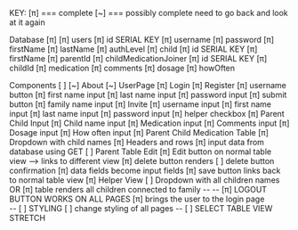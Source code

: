 KEY:
    [π] === complete
    [~] === possibly complete need to go back and look at it again


Database [π]
    [π] users
        [π] id SERIAL KEY
        [π] username
        [π] password
        [π] firstName
        [π] lastName
        [π] authLevel
    [π] child
        [π] id SERIAL KEY
        [π] firstName
        [π] parentId
    [π] childMedicationJoiner
        [π] id SERIAL KEY 
        [π] childId
        [π] medication
        [π] comments
        [π] dosage
        [π] howOften


Components [ ]
    [~] About
    [~] UserPage
    [π] Login 
    [π] Register
        [π] username button
        [π] first name input
        [π] last name input
        [π] password input 
        [π] submit button
        [π] family name input
    [π] Invite
        [π] username input
        [π] first name input
        [π] last name input
        [π] password input
        [π] helper checkbox
    [π] Parent Child Input
        [π] Child name input 
        [π] Medication input 
        [π] Comments input 
        [π] Dosage input 
        [π] How often input 
    [π] Parent Child Medication Table
        [π] Dropdown with child names
        [π] Headers and rows
        [π] input data from database using GET
    [ ] Parent Table Edit
        [π] Edit button on normal table view --> links to different view
        [π] delete button renders
        [ ] delete button confirmation
        [π] data fields become input fields
        [π] save button links back to normal table view
    [π] Helper View
        [ ] Dropdown with all children names
            OR
        [π] table renders all children connected to family
        --
        --
    [π] LOGOUT BUTTON WORKS ON ALL PAGES
        [π] brings the user to the login page  
        --
    [ ] STYLING
        [ ] change styling of all pages 
        --
    [ ] SELECT TABLE VIEW STRETCH